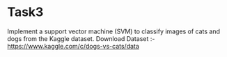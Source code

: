 # Task3
Implement a support vector machine (SVM) to classify images of cats and dogs from the Kaggle dataset.
Download Dataset :- https://www.kaggle.com/c/dogs-vs-cats/data
